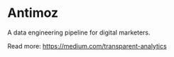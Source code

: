 Antimoz
=======

A data engineering pipeline for digital marketers.

Read more: https://medium.com/transparent-analytics
